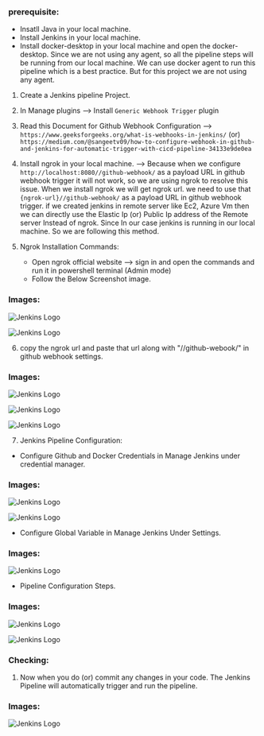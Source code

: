 ### prerequisite:

  * Insatll Java in your local machine.
  * Install Jenkins in your local machine.
  * Install docker-desktop in your local machine and open the docker-desktop. Since we are not using any agent, so all the pipeline steps will be running from our local machine. We can use docker agent to run this pipeline which is a best practice. But for this project we are not using any agent.

1. Create a Jenkins pipeline Project.
2. In Manage plugins --> Install `Generic Webhook Trigger` plugin
3. Read this Document for Github Webhook Configuration -->  `https://www.geeksforgeeks.org/what-is-webhooks-in-jenkins/` (or) `https://medium.com/@sangeetv09/how-to-configure-webhook-in-github-and-jenkins-for-automatic-trigger-with-cicd-pipeline-34133e9de0ea`

4. Install ngrok in your local machine.  --> Because when we configure `http://localhost:8080//github-webhook/` as a payload URL in github webhook trigger it will not work, so we are using ngrok to resolve this issue. When we install ngrok we will get ngrok url. we need to use that `{ngrok-url}//github-webhook/` as a payload URL in github webhook trigger. if we created jenkins in remote server like Ec2, Azure Vm then we can directly use the Elastic Ip (or) Public Ip address of the Remote server Instead of ngrok. Since In our case jenkins is running in our local machine. So we are following this method.

5. Ngrok Installation Commands:

    * Open ngrok official website --> sign in and open the commands and run it in powershell terminal (Admin mode)
    * Follow the Below Screenshot image.

### Images:

![Jenkins Logo](./images/jenkins_image/ngrok%20installation.png)

![Jenkins Logo](./images/jenkins_image/ngrok%20installation1.png)



6. copy the ngrok url and paste that url along with "//github-webook/" in github webhook settings.


### Images:

![Jenkins Logo](./images/jenkins_image/Github%20webhook%20config.png)

![Jenkins Logo](./images/jenkins_image/Github%20webhook%20config4.png)

![Jenkins Logo](./images/jenkins_image/Github%20webhook%20config5.png)



7. Jenkins Pipeline Configuration:

  * Configure Github and Docker Credentials in Manage Jenkins under credential manager.


  ### Images:

  ![Jenkins Logo](./images/jenkins_image/Dockerhub%20credentials%20jenkins.png)

  ![Jenkins Logo](./images/jenkins_image/Github%20credentials%20jenkins.png)


  * Configure Global Variable in Manage Jenkins Under Settings.


  ### Images:

  ![Jenkins Logo](./images/jenkins_image/Global%20Variable%20jenkins.png)


  * Pipeline Configuration Steps.


  ### Images:

  ![Jenkins Logo](./images/jenkins_image/pipeline1.png)

  ![Jenkins Logo](./images/jenkins_image/pipeline2.png)


### Checking:

1. Now when you do (or) commit any changes in your code. The Jenkins Pipeline will automatically trigger and run the pipeline.

  ### Images:

  ![Jenkins Logo](./images/jenkins_image/pipeline%20result.png)